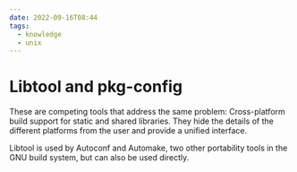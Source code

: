 ```yaml
---
date: 2022-09-16T08:44
tags:
  - knowledge
  - unix
---
```


# Libtool and pkg-config

These are competing tools that address the same problem: Cross-platform build support for static and shared libraries.
They hide the details of the different platforms from the user and provide a unified interface.

Libtool is used by Autoconf and Automake, two other portability tools in the GNU build system, but can also be used
directly.
